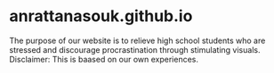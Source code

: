 # anrattanasouk.github.io
The purpose of our website is to relieve high school students who are stressed and discourage procrastination through stimulating visuals. Disclaimer: This is baased on our own experiences.
